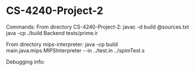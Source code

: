 # CS-4240-Project-2

Commands: From directory CS-4240-Project-2:
javac -d build @sources.txt
java -cp ./build Backend tests/prime.ir

From directory mips-interpreter:
java -cp build main.java.mips.MIPSInterpreter --in ../test.in ../spimTest.s

Debugging info: